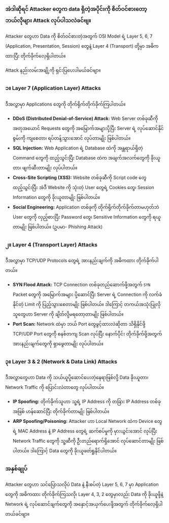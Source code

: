 ### အဲဒါဆိုရင် Attacker တွေက data ရှိတဲ့အပိုင်းကို စိတ်ဝင်စားတော့ ဘယ်လိုများ Attack လုပ်ပါသလဲခင်ဗျ။

Attacker တွေဟာ Data ကို စိတ်ဝင်စားတဲ့အတွက် OSI Model ရဲ့ Layer 5, 6, 7 (Application, Presentation, Session) တွေနဲ့ Layer 4 (Transport) တို့မှာ အဓိကထားပြီး တိုက်ခိုက်လေ့ရှိပါတယ်။

Attack နည်းလမ်းအချို့ကို ရှင်းပြပေးပါမယ်ခင်ဗျာ။

### **၁။ Layer 7 (Application Layer) Attacks**

ဒီအလွှာမှာ Applications တွေကို တိုက်ရိုက်တိုက်ခိုက်ကြပါတယ်။

- **DDoS (Distributed Denial-of-Service) Attack:** Web Server တစ်ခုဆီကို အတုအယောင် Requests တွေကို အမြောက်အများပို့ပြီး Server ရဲ့ လုပ်ဆောင်နိုင်စွမ်းကို ကျစေတာ၊ ရပ်တန့်သွားအောင် လုပ်တာမျိုး ဖြစ်ပါတယ်။
- **SQL Injection:** Web Application ရဲ့ Database ထဲကို အန္တရာယ်ရှိတဲ့ Command တွေကို ထည့်သွင်းပြီး Database ထဲက အချက်အလက်တွေကို ခိုးယူတာ၊ ဖျက်ဆီးတာမျိုး လုပ်ပါတယ်။
- **Cross-Site Scripting (XSS):** Website တစ်ခုဆီကို Script code တွေ ထည့်သွင်းပြီး အဲဒီ Website ကို သုံးတဲ့ User တွေရဲ့ Cookies တွေ၊ Session Information တွေကို ခိုးယူတာမျိုး ဖြစ်ပါတယ်။
- **Social Engineering:** Application တစ်ခုကို တိုက်ရိုက်တိုက်ခိုက်တာမဟုတ်ဘဲ User တွေကို လှည့်စားပြီး Password တွေ၊ Sensitive Information တွေကို ရယူတာမျိုး ဖြစ်ပါတယ်။ (ဥပမာ- Phishing Attack)

### **၂။ Layer 4 (Transport Layer) Attacks**

ဒီအလွှာမှာ TCP/UDP Protocols တွေရဲ့ အားနည်းချက်ကို အဓိကထား တိုက်ခိုက်ပါတယ်။

- **SYN Flood Attack:** TCP Connection တစ်ခုတည်ဆောက်ဖို့အတွက် `SYN` Packet တွေကို အမြောက်အများ ပို့ဆောင်ပြီး Server ရဲ့ Connection ကို လက်ခံနိုင်တဲ့ Limit ကို ပြည့်သွားစေတာမျိုး ဖြစ်ပါတယ်။ ဒါကြောင့် တကယ်အသုံးပြုလိုသူတွေဟာ Server ကို ချိတ်လို့မရတော့တာမျိုး ဖြစ်ပါတယ်။
- **Port Scan:** Network ထဲမှာ ဘယ် Port တွေဖွင့်ထားလဲဆိုတာ သိရှိနိုင်ဖို့ TCP/UDP Port တွေကို စနစ်တကျ Scan လုပ်ပြီး နောက်ပိုင်း တိုက်ခိုက်ဖို့အတွက် အားနည်းချက်တွေကို ရှာဖွေတာမျိုး လုပ်ပါတယ်။

### **၃။ Layer 3 & 2 (Network & Data Link) Attacks**

ဒီအလွှာတွေဟာ Data ကို သယ်ယူပို့ဆောင်ပေးတဲ့နေရာဖြစ်လို့ Data ခိုးယူတာ၊ Network Traffic ကို ပြောင်းလဲတာတွေ လုပ်ပါတယ်။

- **IP Spoofing:** တိုက်ခိုက်သူဟာ သူ့ရဲ့ IP Address ကို တခြား IP Address တစ်ခုအဖြစ် ဟန်ဆောင်ပြီး တိုက်ခိုက်တာမျိုး ဖြစ်ပါတယ်။
- **ARP Spoofing/Poisoning:** Attacker ဟာ Local Network ထဲက Device တွေရဲ့ MAC Address နဲ့ IP Address တွေရဲ့ ဆက်စပ်မှုကို မှားယွင်းအောင် လုပ်ပြီး Network Traffic တွေကို သူ့ဆီကို ဦးတည်ရောက်ရှိအောင် လုပ်ဆောင်တာမျိုး ဖြစ်ပါတယ်။ ဒါကြောင့် Data တွေကို ခိုးယူဖတ်ရှုနိုင်ပါတယ်။

### **အနှစ်ချုပ်**

Attacker တွေဟာ သင်ပြောသလိုပဲ Data နဲ့ နီးစပ်တဲ့ Layer 5, 6, 7 မှာ Application တွေကို အဓိကထား တိုက်ခိုက်ကြသလို၊ Layer 4, 3, 2 တွေမှာလည်း Data ကို ခိုးယူဖို့နဲ့ Network ရဲ့ လုပ်ဆောင်ချက်တွေကို အနှောင့်အယှက်ပေးဖို့အတွက် တိုက်ခိုက်လေ့ရှိပါတယ်ခင်ဗျာ။
